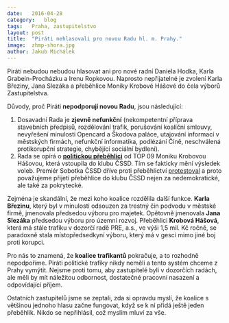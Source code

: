 ```yaml
---
date:	2016-04-28
category:	blog
tags:	Praha, zastupitelstvo
layout:	post
title:	"Piráti nehlasovali pro novou Radu hl. m. Prahy." 
image:	zhmp-shora.jpg
author:	Jakub Michálek
---
```


Piráti nebudou nebudou hlasovat ani pro nové radní Daniela Hodka, Karla Grabein-Procházku a Irenu Ropkovou. Naprosto nepřijatelné je zvolení Karla Březiny, Jana Slezáka a přeběhlice Moniky Krobové Hášové do čela výborů Zastupitelstva.

Důvody, proč Piráti **nepodporují novou Radu**, jsou následující:

1. Dosavadní Rada je **zjevně nefunkční** (nekompetentní příprava stavebních předpisů, rozdělování trafik, porušování koaliční smlouvy, nevyřešení minulosti Opencard a Škodova paláce, utajování informací v městských firmách, nefunkční informatika, podlézání Číně, neschválená protikorupční strategie, chybějící sociální bydlení).
2. Rada se opírá o **[politickou přeběhlici](https://praha.pirati.cz/trafikantka-zustane.html)** od TOP 09 Moniku Krobovou Hášovou, která vstoupila do klubu ČSSD. Tím se fakticky mění výsledek voleb. Premiér Sobotka ČSSD dříve proti přeběhlictví [protestoval](http://redir.netcentrum.cz/?noaudit&url=http%3A%2F%2Fwww%2Elidovky%2Ecz%2Fsobotka-spoz-stavi-na-prebehlictvi-jenz-je-podvodem-na-volicich-pwp-%2Fzpravy-domov%2Easpx%3Fc%3DA130829_153605_ln_domov_kys) a proto považujeme přijetí přeběhlice do klubu ČSSD nejen za nedemokratické, ale také za pokrytecké.

Zejména je skandální, že mezi koho koalice rozdělila další funkce. **Karla Březinu**, který byl v minulosti odsouzen za trestný čin podvodu v městské firmě, jmenovala předsedou výboru pro majetek. Opětovně jmenovala **Jana Slezáka** předsedou výboru pro územní rozvoj. Přeběhlici **Krobová Hášová**, která má stále trafiku v dozorčí radě PRE, a.s., ve výši 1,5 mil. Kč ročně, se paradoxně stala místopředsedkyní výboru, který má v gesci mimo jiné boj proti korupci. 

Pro nás to znamená, že **koalice trafikantů** pokračuje, a to rozhodně nepodpoříme. Piráti politické trafiky nikdy neměli a tento systém chceme z Prahy vymýtit. Nejsme proti tomu, aby zastupitelé byli v dozorčích radách, ale měli by mít náležitou odbornost, dostatečné pracovní nasazení a odpovídající příjem. 

Ostatních zastupitelů jsme se zeptali, zda si opravdu myslí, že koalice s většinou jednoho hlasu začne fungovat, když se k ní přidá ještě jeden přeběhlík. Nikdo se nepřihlásil, což myslím mluví za vše.
